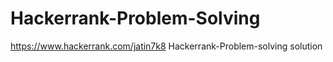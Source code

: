 # Hackerrank-Problem-Solving
https://www.hackerrank.com/jatin7k8
Hackerrank-Problem-solving solution 
